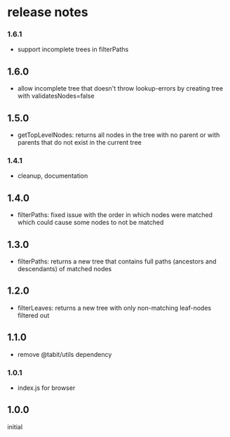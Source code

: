# release notes

### 1.6.1
* support incomplete trees in filterPaths

## 1.6.0
* allow incomplete tree that doesn't throw lookup-errors by creating tree with validatesNodes=false

## 1.5.0
* getTopLevelNodes: returns all nodes in the tree with no parent or with parents that do not exist in the current tree

### 1.4.1
* cleanup, documentation

## 1.4.0
* filterPaths: fixed issue with the order in which nodes were matched which could cause some nodes to not be matched

## 1.3.0
* filterPaths: returns a new tree that contains full paths (ancestors and descendants) of matched nodes

## 1.2.0
* filterLeaves: returns a new tree with only non-matching leaf-nodes filtered out

## 1.1.0
* remove @tabit/utils dependency

### 1.0.1
* index.js for browser

## 1.0.0
initial
